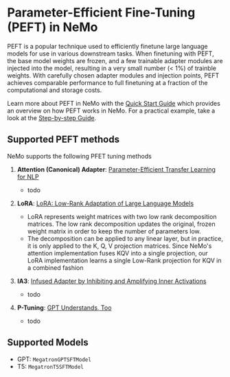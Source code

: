 # Parameter-Efficient Fine-Tuning (PEFT) in NeMo

PEFT is a popular technique used to efficiently finetune large language models for use in various downstream tasks.
When finetuning with PEFT, the base model weights are frozen, and a few trainable adapter modules are injected 
into the model, resulting in a very small number (< 1%) of trainble weights.
With carefully chosen adapter modules and injection points, PEFT achieves comparable performance to full finetuning 
at a fraction of the computational and storage costs.

Learn more about PEFT in NeMo with the 
[Quick Start Guide](quick_start.md) which provides an overview on how PEFT works in NeMo.
For a practical example, take a look at the
[Step-by-step Guide](lora_tutorial.md).

## Supported PEFT methods
NeMo supports the following PFET tuning methods

1. **Attention (Canonical) Adapter**: [Parameter-Efficient Transfer Learning for NLP](http://arxiv.org/abs/1902.00751)
   - todo


2. **LoRA**: [LoRA: Low-Rank Adaptation of Large Language Models](http://arxiv.org/abs/2106.09685)
   - LoRA represents weight matrices with two low rank decomposition matrices. The low rank decomposition updates the 
original, frozen weight matrix in order to keep the number of parameters low.
   - The decomposition can be applied to any linear layer, but in practice, it is only applied to the K, Q, V projection 
matrices. Since NeMo's attention implementation fuses KQV into a single projection, our LoRA implementation learns a 
single Low-Rank projection for KQV in a combined fashion


3. **IA3**: [Infused Adapter by Inhibiting and Amplifying Inner Activations](http://arxiv.org/abs/2205.05638)
   - todo


4. **P-Tuning**: [GPT Understands, Too](https://arxiv.org/abs/2103.10385)
   - todo


## Supported Models
- GPT: `MegatronGPTSFTModel`
- T5: `MegatronT5SFTModel`









